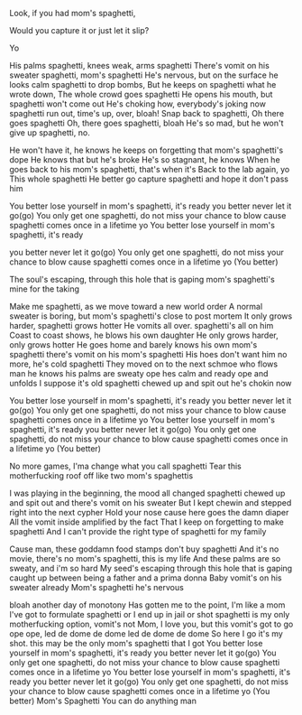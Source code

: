 Look, if you had mom's spaghetti,

Would you capture it or just let it slip?

Yo

His palms spaghetti, knees weak, arms spaghetti
There's vomit on his sweater spaghetti, mom's spaghetti
He's nervous, but on the surface he looks calm spaghetti to drop bombs,
But he keeps on spaghetti what he wrote down,
The whole crowd goes spaghetti
He opens his mouth, but spaghetti won't come out
He's choking how, everybody's joking now
spaghetti run out, time's up, over, bloah!
Snap back to spaghetti, Oh there goes spaghetti
Oh, there goes spaghetti, bloah
He's so mad, but he won't give up spaghetti, no.

He won't have it, he knows he keeps on forgetting
that mom's spaghetti's dope
He knows that but he's broke
He's so stagnant, he knows
When he goes back to his mom's spaghetti, that's when it's
Back to the lab again, yo
This whole spaghetti
He better go capture spaghetti and hope it don't pass him

You better lose yourself in mom's spaghetti, it's ready
you better never let it go(go)
You only get one spaghetti, do not miss your chance to blow
cause spaghetti comes once in a lifetime yo
You better lose yourself in mom's spaghetti, it's ready

you better never let it go(go)
You only get one spaghetti, do not miss your chance to blow
cause spaghetti comes once in a lifetime yo
(You better)

The soul's escaping, through this hole that is gaping
mom's spaghetti's mine for the taking

Make me spaghetti, as we move toward a new world order
A normal sweater is boring, but mom's spaghetti's close to post mortem
It only grows harder, spaghetti grows hotter
He vomits all over. spaghetti's all on him
Coast to coast shows, he blows his own daughter
He only grows harder, only grows hotter
He goes home and barely knows his own mom's spaghetti
there's vomit on his mom's spaghetti
His hoes don't want him no more, he's cold spaghetti
They moved on to the next schmoe who flows man
he knows his palms are sweaty ope hes calm and ready ope
and unfolds I suppose it's old spaghetti
chewed up and spit out he's chokin now

You better lose yourself in mom's spaghetti, it's ready
you better never let it go(go)
You only get one spaghetti, do not miss your chance to blow
cause spaghetti comes once in a lifetime yo
You better lose yourself in mom's spaghetti, it's ready
you better never let it go(go)
You only get one spaghetti, do not miss your chance to blow
cause spaghetti comes once in a lifetime yo
(You better)

No more games, I'ma change what you call spaghetti
Tear this motherfucking roof off like two mom's spaghettis

I was playing in the beginning, the mood all changed spaghetti
chewed up and spit out and there's vomit on his sweater
But I kept chewin and stepped right into the next cypher
Hold your nose cause here goes the damn diaper
All the vomit inside amplified by the fact
That I keep on forgetting to make spaghetti
And I can't provide the right type of spaghetti for my family

Cause man, these goddamn food stamps don't buy spaghetti
And it's no movie, there's no mom's spaghetti, this is my life
And these palms are so sweaty, and i'm so hard
My seed's escaping through this hole that is gaping
caught up between being a father and a prima donna
Baby vomit's on his sweater already
Mom's spaghetti he's nervous

bloah another day of monotony
Has gotten me to the point, I'm like a mom
I've got to formulate spaghetti or I end up in jail or shot
spaghetti is my only motherfucking option, vomit's not
Mom, I love you, but this vomit's got to go
ope ope, led de dome de dome led de dome de dome
So here I go it's my shot.
this may be the only mom's spaghetti that I got
You better lose yourself in mom's spaghetti, it's ready
you better never let it go(go)
You only get one spaghetti, do not miss your chance to blow
cause spaghetti comes once in a lifetime yo
You better lose yourself in mom's spaghetti, it's ready
you better never let it go(go)
You only get one spaghetti, do not miss your chance to blow
cause spaghetti comes once in a lifetime yo
(You better)
Mom's Spaghetti
You can do anything man
